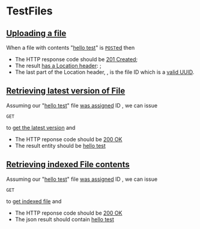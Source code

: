 # TestFiles

## [Uploading a file](- 'upload')

When a file with contents "[hello test](- "#text")" is [```POST```ed](- "#file=upload(#text)") then

 - The HTTP response code should be [201 Created](- "?=#file.status");
 - The result [has a Location header](- "?=#file.hasLocationHeader"): [ ](- "c:echo=#file.location");
 - The last part of the Location header, [ ](- "c:echo=#file.fileId"), is the file ID
 which is a [valid UUID](- "?=#file.fileIdIsUUID").


## [Retrieving latest version of File](- 'latest')

Assuming our "[hello test](- "#text")" file [was assigned](- "#file=upload(#text)") ID [ ](- "c:echo=#file.fileId"), we can issue

  ```GET``` [ ](- "c:echo=#file.contentsLocation")

to [get the latest version](- "#result = latest(#file.contentsLocation)") and

 - The HTTP reponse code should be [200 OK](- "?=#result.status")
 - The result entity should be [hello test](- "?=#result.entity")

## [Retrieving indexed File contents](- 'index')

Assuming our "[hello test](- "#text")" file [was assigned](- "#file=upload(#text)") ID [ ](- "c:echo=#file.fileId"), we can issue

  ```GET ``` [ ](- "c:echo=#file.esLocation")

to [get indexed file](- "#result = index(#file.fileId)") and

 - The HTTP reponse code should be [200 OK](- "?=#result.status")
 - The json result should contain [hello test](- "?=#result.entity")
